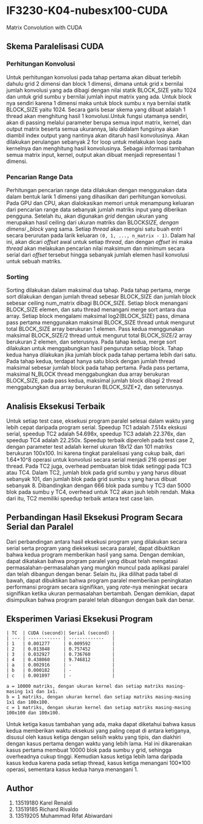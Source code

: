 # IF3230-K04-nubesx100-CUDA

Matrix Convolution with CUDA

## Skema Paralelisasi CUDA

### Perhitungan Konvolusi

Untuk perhitungan konvolusi pada tahap pertama akan dibuat terlebih dahulu grid 2 dimensi dan block 1 dimensi, dimana untuk grid x bernilai jumlah konvolusi yang ada dibagi dengan nilai statik BLOCK_SIZE yaitu 1024 dan untuk grid sumbu y bernilai jumlah input matrix yang ada. Untuk block nya sendiri karena 1 dimensi maka untuk block sumbu x nya bernilai statik BLOCK_SIZE yaitu 1024. Secara garis besar skema yang dibuat adalah 1 thread akan menghitung hasil 1 konvolusi.Untuk fungsi utamanya sendiri, akan di passing melalui parameter berupa semua input matrix, kernel, dan output matrix beserta semua ukurannya, lalu didalam fungsinya akan diambil index output yang nantinya akan ditaruh hasil konvolusinya. Akan dilakukan perulangan sebanyak 2 for loop untuk melakukan loop pada kernelnya dan menghitung hasil konvolusinya. Sebagai informasi tambahan semua matrix input, kernel, output akan dibuat menjadi representasi 1 dimensi.

### Pencarian Range Data

Perhitungan pencarian range data dilakukan dengan menggunakan data dalam bentuk larik 1 dimensi yang dihasilkan dari perhitungan konvolusi. Pada GPU dan CPU, akan dialokasikan memori untuk menampung keluaran dari pencarian range data sebanyak jumlah matriks input yang diberikan pengguna. Setelah itu, akan digunakan _grid_ dengan ukuran yang merupakan hasil ceiling dari ukuran matriks dan BLOCK*SIZE, dengan dimensi \_block* yang sama. Setiap _thread_ akan mengisi satu buah entri secara berurutan pada larik keluaran `(0, 1, ..., n_matrix - 1)`. Dalam hal ini, akan dicari _offset_ awal untuk setiap _thread_, dan dengan _offset_ ini maka _thread_ akan melakukan pencarian nilai maksimum dan minimum secara serial dari _offset_ tersebut hingga sebanyak jumlah elemen hasil konvolusi untuk sebuah matriks.

### Sorting

Sorting dilakukan dalam maksimal dua tahap. Pada tahap pertama, merge sort dilakukan dengan jumlah thread sebesar BLOCK_SIZE dan jumlah block sebesar ceiling num_matrix dibagi BLOCK_SIZE. Setiap block menangani BLOCK_SIZE elemen, dan satu thread menangani merge sort antara dua array. Setiap block mengalami maksimal log2(BLOCK_SIZE) pass, dimana pass pertama menggunakan maksimal BLOCK_SIZE thread untuk mengurut total BLOCK_SIZE array berukuran 1 elemen. Pass kedua menggunakan maksimal BLOCK_SIZE/2 thread untuk mengurut total BLOCK_SIZE/2 array berukuran 2 elemen, dan seterusnya. Pada tahap kedua, merge sort dilakukan untuk menggabungkan hasil pengurutan setiap block. Tahap kedua hanya dilakukan jika jumlah block pada tahap pertama lebih dari satu. Pada tahap kedua, terdapat hanya satu block dengan jumlah thread maksimal sebesar jumlah block pada tahap pertama. Pada pass pertama, maksimal N_BLOCK thread menggabungkan dua array berukuran BLOCK_SIZE, pada pass kedua, maksimal jumlah block dibagi 2 thread menggabungkan dua array berukuran BLOCK_SIZE\*2, dan seterusnya.

## Analisis Eksekusi Terbaik

Untuk setiap test case, eksekusi program paralel selesai dalam waktu yang lebih cepat daripada program serial. Speedup TC1 adalah 7.514x ekskusi serial, speedup TC2 adalah 54.698x, speedup TC3 adalah 22.376x, dan speedup TC4 adalah 22.250x. Speedup terbaik diperoleh pada test case 2, dengan parameter test adalah kernel ukuran 18x12 dan 101 matriks berukuran 100x100. Ini karena tingkat paralelisasi yang cukup baik, dari 1.64*10^8 operasi untuk konvolusi secara serial menjadi 216 operasi per thread. Pada TC2 juga, overhead pembuatan blok tidak setinggi pada TC3 atau TC4. Dalam TC2, jumlah blok pada grid sumbu y yang harus dibuat sebanyak 101, dan jumlah blok pada grid sumbu x yang harus dibuat sebanyak 8. Dibandingkan dengan 666 blok pada sumbu y TC3 dan 5000 blok pada sumbu y TC4, overhead untuk TC2 akan jauh lebih rendah. Maka dari itu, TC2 memiliki speedup terbaik antara test case lain.

## Perbandingan Hasil Eksekusi Program Secara Serial dan Paralel

Dari perbandingan antara hasil eksekusi program yang dilakukan secara serial serta program yang dieksekusi secara paralel, dapat dibuktikan bahwa kedua program memberikan hasil yang sama. Dengan demikian, dapat dikatakan bahwa program paralel yang dibuat telah mengatasi permasalahan-permasalahan yang mungkin muncul pada aplikasi paralel dan telah dibangun dengan benar. Selain itu, jika dilihat pada tabel di bawah, dapat dibuktikan bahwa program paralel memberikan peningkatan performansi program secara signifikan, yang _rate_-nya meningkat secara signifikan ketika ukuran permasalahan bertambah. Dengan demikian, dapat disimpulkan bahwa program paralel telah dibangun dengan baik dan benar.

## Eksperimen Variasi Eksekusi Program

```shell
| TC  | CUDA (second)| Serial (second) |
| --- | ------------ | -------------   |
| 1   | 0.001277     | 0.009592        |
| 2   | 0.013848     | 0.757452        |
| 3   | 0.032927     | 0.736760        |
| 4   | 0.438060     | 9.746812        |
| a   | 0.002916     | -               |
| b   | 0.000182     | -               |
| c   | 0.001897     | -               |

a = 10000 matriks, dengan ukuran kernel dan setiap matriks masing-masing 1x1 dan 1x1.
b = 1 matriks, dengan ukuran kernel dan setiap matriks masing-masing 1x1 dan 100x100.
c = 1 matriks, dengan ukuran kernel dan setiap matriks masing-masing 100x100 dan 100x100.
```

Untuk ketiga kasus tambahan yang ada, maka dapat diketahui bahwa kasus kedua memberikan waktu eksekusi yang paling cepat di antara ketiganya, disusul oleh kasus ketiga dengan selisih waktu yang tipis, dan diakhiri dengan kasus pertama dengan waktu yang lebih lama. Hal ini dikarenakan kasus pertama membuat 10000 blok pada sumbu y grid, sehingga overheadnya cukup tinggi. Kemudian kasus ketiga lebih lama daripada kasus kedua karena pada setiap thread, kasus ketiga menangani 100*100 operasi, sementara kasus kedua hanya menangani 1.

## Author

1. 13519180 Karel Renaldi
2. 13519185 Richard Rivaldo
3. 13519205 Muhammad Rifat Abiwardani

